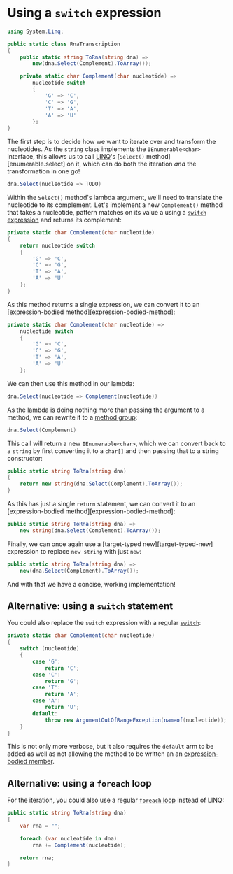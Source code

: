 # Using a `switch` expression

```csharp
using System.Linq;

public static class RnaTranscription
{
    public static string ToRna(string dna) =>
        new(dna.Select(Complement).ToArray());

    private static char Complement(char nucleotide) =>
        nucleotide switch
        {
            'G' => 'C',
            'C' => 'G',
            'T' => 'A',
            'A' => 'U'
        };
}
```

The first step is to decide how we want to iterate over and transform the nucleotides.
As the `string` class implements the `IEnumerable<char>` interface, this allows us to call
[LINQ][linq]'s [`Select()` method][enumerable.select] on it, which can do both the iteration _and_ the transformation in one go!

```csharp
dna.Select(nucleotide => TODO)
```

Within the `Select()` method's lambda argument, we'll need to translate the nucleotide to its complement.
Let's implement a new `Complement()` method that takes a nucleotide, pattern matches on its value a using a [`switch` expression][switch-expression] and returns its complement:

```csharp
private static char Complement(char nucleotide)
{
    return nucleotide switch
    {
        'G' => 'C',
        'C' => 'G',
        'T' => 'A',
        'A' => 'U'
    };
}
```

As this method returns a single expression, we can convert it to an [expression-bodied method][expression-bodied-method]:

```csharp
private static char Complement(char nucleotide) =>
    nucleotide switch
    {
        'G' => 'C',
        'C' => 'G',
        'T' => 'A',
        'A' => 'U'
    };
```

We can then use this method in our lambda:

```csharp
dna.Select(nucleotide => Complement(nucleotide))
```

As the lambda is doing nothing more than passing the argument to a method, we can rewrite it to a [method group][method-group]:

```csharp
dna.Select(Complement)
```

This call will return a new `IEnumerable<char>`, which we can convert back to a `string` by first converting it to a `char[]` and then passing that to a string constructor:

```csharp
public static string ToRna(string dna)
{
    return new string(dna.Select(Complement).ToArray());
}
```

As this has just a single `return` statement, we can convert it to an [expression-bodied method][expression-bodied-method]:

```csharp
public static string ToRna(string dna) =>
    new string(dna.Select(Complement).ToArray());
```

Finally, we can once again use a [target-typed new][target-typed-new] expression to replace `new string` with just `new`:

```csharp
public static string ToRna(string dna) =>
    new(dna.Select(Complement).ToArray());
```

And with that we have a concise, working implementation!

## Alternative: using a `switch` statement

You could also replace the `switch` expression with a regular [`switch`][switch-statement]:

```csharp
private static char Complement(char nucleotide)
{
    switch (nucleotide)
    {
        case 'G':
            return 'C';
        case 'C':
            return 'G';
        case 'T':
            return 'A';
        case 'A':
            return 'U';
        default:
            throw new ArgumentOutOfRangeException(nameof(nucleotide));
    }
}
```

This is not only more verbose, but it also requires the `default` arm to be added as well as not allowing the method to be written an an [expression-bodied member][expression-bodied-member].

## Alternative: using a `foreach` loop

For the iteration, you could also use a regular [`foreach` loop][foreach-statement] instead of LINQ:

```csharp
public static string ToRna(string dna)
{
    var rna = "";

    foreach (var nucleotide in dna)
        rna += Complement(nucleotide);

    return rna;
}
```

[linq]: https://learn.microsoft.com/en-us/dotnet/csharp/programming-guide/concepts/linq/
[switch-expression]: https://learn.microsoft.com/en-us/dotnet/csharp/language-reference/operators/switch-expression
[switch-statement]: https://learn.microsoft.com/en-us/dotnet/csharp/language-reference/statements/selection-statements#the-switch-statement
[foreach-statement]: https://learn.microsoft.com/en-us/dotnet/csharp/language-reference/statements/iteration-statements#the-foreach-statement
[expression-bodied-member]: https://learn.microsoft.com/en-us/dotnet/csharp/programming-guide/statements-expressions-operators/expression-bodied-members
[method-group]: https://stackoverflow.com/questions/35420610/passing-a-method-to-a-linq-query

